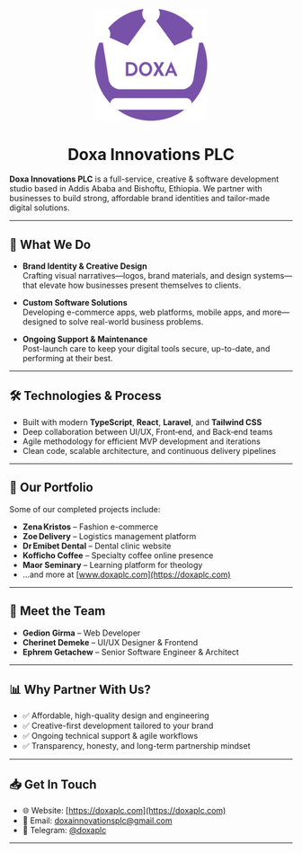 <p align="center">
  <img src="/logo.png" alt="Doxa Innovations Logo" width="200"/>
</p>
<h1 align="center">
  Doxa Innovations PLC
</h1>

**Doxa Innovations PLC** is a full-service, creative & software development studio based in Addis Ababa and Bishoftu, Ethiopia. We partner with businesses to build strong, affordable brand identities and tailor-made digital solutions.

---

## 🚀 What We Do

- **Brand Identity & Creative Design**  
  Crafting visual narratives—logos, brand materials, and design systems—that elevate how businesses present themselves to clients.

- **Custom Software Solutions**  
  Developing e-commerce apps, web platforms, mobile apps, and more—designed to solve real-world business problems.

- **Ongoing Support & Maintenance**  
  Post-launch care to keep your digital tools secure, up-to-date, and performing at their best.

---

## 🛠️ Technologies & Process

- Built with modern **TypeScript**, **React**, **Laravel**, and **Tailwind CSS**
- Deep collaboration between UI/UX, Front‑end, and Back‑end teams
- Agile methodology for efficient MVP development and iterations
- Clean code, scalable architecture, and continuous delivery pipelines

---

## 🎯 Our Portfolio

Some of our completed projects include:

- **Zena Kristos** – Fashion e-commerce  
- **Zoe Delivery** – Logistics management platform  
- **Dr Emibet Dental** – Dental clinic website  
- **Kofficho Coffee** – Specialty coffee online presence  
- **Maor Seminary** – Learning platform for theology  
- …and more at [www.doxaplc.com](https://doxaplc.com)

---

## 🤝 Meet the Team

- **Gedion Girma** – Web Developer  
- **Cherinet Demeke** – UI/UX Designer & Frontend  
- **Ephrem Getachew** – Senior Software Engineer & Architect

---

## 📊 Why Partner With Us?

- ✅ Affordable, high-quality design and engineering  
- ✅ Creative-first development tailored to your brand  
- ✅ Ongoing technical support & agile workflows  
- ✅ Transparency, honesty, and long-term partnership mindset

---

## 📥 Get In Touch

- 🌐 Website: [https://doxaplc.com](https://doxaplc.com)  
- 📧 Email: doxainnovationsplc@gmail.com  
- 💬 Telegram: [@doxaplc](https://t.me/doxaplc)

---
